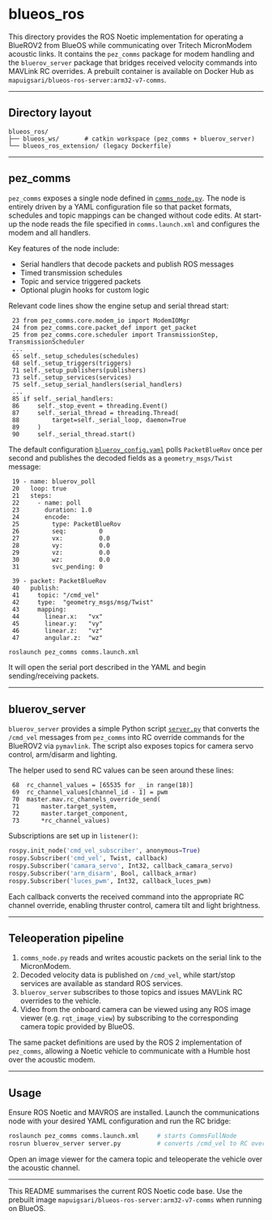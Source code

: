 # blueos_ros

This directory provides the ROS Noetic implementation for operating a BlueROV2 from BlueOS while communicating over Tritech MicronModem acoustic links.  It contains the `pez_comms` package for modem handling and the `bluerov_server` package that bridges received velocity commands into MAVLink RC overrides.  A prebuilt container is available on Docker Hub as `mapuigsari/blueos-ros-server:arm32-v7-comms`.

---

## Directory layout

```
blueos_ros/
├── blueos_ws/       # catkin workspace (pez_comms + bluerov_server)
└── blueos_ros_extension/ (legacy Dockerfile)
```

---

## pez_comms
`pez_comms` exposes a single node defined in [`comms_node.py`](./pez_comms/src/pez_comms/nodes/comms_node.py).  The node is entirely driven by a YAML configuration file so that packet formats, schedules and topic mappings can be changed without code edits.  At start-up the node reads the file specified in `comms.launch.xml` and configures the modem and all handlers.

Key features of the node include:

* Serial handlers that decode packets and publish ROS messages
* Timed transmission schedules
* Topic and service triggered packets
* Optional plugin hooks for custom logic

Relevant code lines show the engine setup and serial thread start:
```
 23 from pez_comms.core.modem_io import ModemIOMgr
 24 from pez_comms.core.packet_def import get_packet
 25 from pez_comms.core.scheduler import TransmissionStep, TransmissionScheduler
 ...
 65 self._setup_schedules(schedules)
 68 self._setup_triggers(triggers)
 71 self._setup_publishers(publishers)
 73 self._setup_services(services)
 75 self._setup_serial_handlers(serial_handlers)
 ...
 85 if self._serial_handlers:
 86     self._stop_event = threading.Event()
 87     self._serial_thread = threading.Thread(
 88         target=self._serial_loop, daemon=True
 89     )
 90     self._serial_thread.start()
```

The default configuration [`bluerov_config.yaml`](./pez_comms/config/bluerov_config.yaml) polls `PacketBlueRov` once per second and publishes the decoded fields as a `geometry_msgs/Twist` message:
```
 19 - name: bluerov_poll
 20   loop: true
 21   steps:
 22     - name: poll
 23       duration: 1.0
 24       encode:
 25         type: PacketBlueRov
 26         seq:         0
 27         vx:          0.0
 28         vy:          0.0
 29         vz:          0.0
 30         wz:          0.0
 31         svc_pending: 0
```
```
 39 - packet: PacketBlueRov
 40   publish:
 41     topic: "/cmd_vel"
 42     type:  "geometry_msgs/msg/Twist"
 43     mapping:
 44       linear.x:   "vx"
 45       linear.y:   "vy"
 46       linear.z:   "vz"
 47       angular.z:  "wz"
```

```bash
roslaunch pez_comms comms.launch.xml
```
It will open the serial port described in the YAML and begin sending/receiving packets.

---

## bluerov_server
`bluerov_server` provides a simple Python script [`server.py`](./bluerov_server/scripts/server.py) that converts the `/cmd_vel` messages from `pez_comms` into RC override commands for the BlueROV2 via `pymavlink`.  The script also exposes topics for camera servo control, arm/disarm and lighting.

The helper used to send RC values can be seen around these lines:
```
 68  rc_channel_values = [65535 for _ in range(18)]
 69  rc_channel_values[channel_id - 1] = pwm
 70  master.mav.rc_channels_override_send(
 71      master.target_system,
 72      master.target_component,
 73      *rc_channel_values)
```

Subscriptions are set up in `listener()`:
```python
rospy.init_node('cmd_vel_subscriber', anonymous=True)
rospy.Subscriber('cmd_vel', Twist, callback)
rospy.Subscriber('camara_servo', Int32, callback_camara_servo)
rospy.Subscriber('arm_disarm', Bool, callback_armar)
rospy.Subscriber('luces_pwm', Int32, callback_luces_pwm)
```
Each callback converts the received command into the appropriate RC channel override, enabling thruster control, camera tilt and light brightness.

---
## Teleoperation pipeline
1. `comms_node.py` reads and writes acoustic packets on the serial link to the MicronModem.
2. Decoded velocity data is published on `/cmd_vel`, while start/stop services are available as standard ROS services.
3. `bluerov_server` subscribes to those topics and issues MAVLink RC overrides to the vehicle.
4. Video from the onboard camera can be viewed using any ROS image viewer (e.g. `rqt_image_view`) by subscribing to the corresponding camera topic provided by BlueOS.

The same packet definitions are used by the ROS 2 implementation of
`pez_comms`, allowing a Noetic vehicle to communicate with a Humble
host over the acoustic modem.

---

## Usage
Ensure ROS Noetic and MAVROS are installed. Launch the communications node with your desired YAML configuration and run the RC bridge:
```bash
roslaunch pez_comms comms.launch.xml     # starts CommsFullNode
rosrun bluerov_server server.py          # converts /cmd_vel to RC overrides
```
Open an image viewer for the camera topic and teleoperate the vehicle over the acoustic channel.

---

This README summarises the current ROS Noetic code base.  Use the prebuilt image `mapuigsari/blueos-ros-server:arm32-v7-comms` when running on BlueOS.
